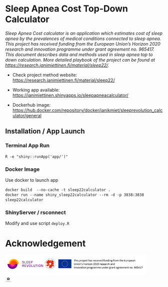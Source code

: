 # Sleep Apnea Cost Top-Down Calculator

*Sleep Apnea Cost calculator is an application which estimates cost of
sleep apnea by the prevalences of medical conditions connected to sleep
apnea. This project has received funding from the European Union’s
Horizon 2020 research and innovation programme under grant agreement no.
965417. This document describes data and methods used in sleep apnea top
to down calculation. More detailed playbook of the project can be found
at <https://research.janimiettinen.fi/material/sleep22/>.*

- Check project method website: <https://research.janimiettinen.fi/material/sleep22/>

- Working app available: <https://janimiettinen.shinyapps.io/sleepapneacalculator/>

- Dockerhub image: <https://hub.docker.com/repository/docker/janikmiet/sleeprevolution_calculator/general>


## Installation / App Launch

### Terminal App Run

```
R -e "shiny::runApp('app/')"
```


### Docker Image

Use docker to launch app

```
docker build  --no-cache -t sleep22calculator . 
docker run --name shiny_sleep22calculator --rm -d -p 3838:3838 sleep22calculator
```

### ShinyServer / rsconnect

Modify and use script `deploy.R`



# Acknowledgement

![](app/www/img/alllogos.png) 
<br>
<img src="app/www/img/uef.png" style="width:4.0%" />